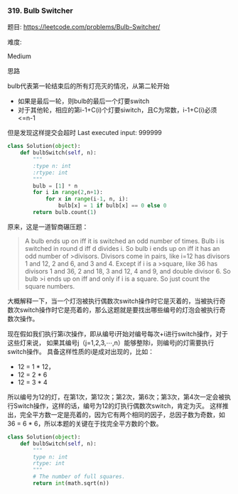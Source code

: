 ### 319. Bulb Switcher

题目:
<https://leetcode.com/problems/Bulb-Switcher/>


难度:

Medium


思路

bulb代表第一轮结束后的所有灯亮灭的情况，从第二轮开始
- 如果是最后一轮，则bulb的最后一个灯要switch
- 对于其他轮，相应的第i-1+C(i)个灯要siwitch，且C为常数，i-1+C(i)必须<=n-1

但是发现这样提交会超时
Last executed input:
999999


```py
class Solution(object):
    def bulbSwitch(self, n):
        """
        :type n: int
        :rtype: int
        """
        bulb = [1] * n
        for i in range(2,n+1):
            for x in range(i-1, n, i):
                bulb[x] = 1 if bulb[x] == 0 else 0
        return bulb.count(1)
```

原来，这是一道智商碾压题：

> A bulb ends up on iff it is switched an odd number of times. 
Bulb i is switched in round d iff d divides i. 
So bulb i ends up on iff it has an odd number of >divisors. 
Divisors come in pairs, like i=12 has divisors 1 and 12, 2 and 6, and 3 and 4. 
Except if i is a >square, like 36 has divisors 1 and 36, 2 and 18, 3 and 12, 4 and 9, 
and double divisor 6. So bulb >i ends up on iff and only if i is a square. So just count the square numbers.

大概解释一下，当一个灯泡被执行偶数次switch操作时它是灭着的，当被执行奇数次switch操作时它是亮着的，那么这题就是要找出哪些编号的灯泡会被执行奇数次操作。

现在假如我们执行第i次操作，即从编号i开始对编号每次+i进行switch操作，对于这些灯来说， 
如果其编号j（j=1,2,3,⋯,n）能够整除i，则编号j的灯需要执行switch操作。 
具备这样性质的i是成对出现的，比如：
- 12 = 1 * 12， 
- 12 = 2 * 6
- 12 = 3 * 4

所以编号为12的灯，在第1次，第12次；第2次，第6次；第3次，第4次一定会被执行Switch操作，这样的话，编号为12的灯执行偶数次switch，肯定为灭。 
这样推出，完全平方数一定是亮着的，因为它有两个相同的因子，总因子数为奇数，如36 = 6 * 6，所以本题的关键在于找完全平方数的个数。

```python
class Solution(object):
    def bulbSwitch(self, n):
        """
        type n: int
        rtype: int
        """
        # The number of full squares.
        return int(math.sqrt(n))
```


